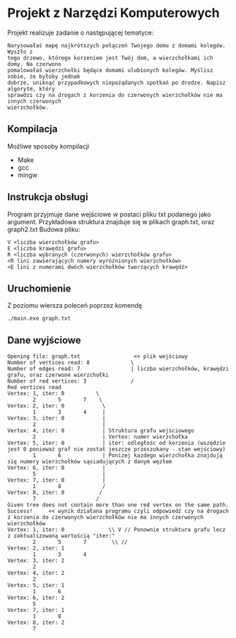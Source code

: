 # Projekt z Narzędzi Komputerowych

Projekt realizuje zadanie o następującej tematyce:
```
Narysowałaś mapę najkrótszych połączeń Twojego domu z domami kolegów. Wyszło z
tego drzewo, którego korzeniem jest Twój dom, a wierzchołkami ich domy. Na czerwono
pomalowałaś wierzchołki będące domami ulubionych kolegów. Myślisz sobie, że byłoby jednak
dobrze, uniknąć przypadkowych niepożądanych spotkań po drodze. Napisz algorytm, który
sprawdzi czy na drogach z korzenia do czerwonych wierzchołków nie ma innych czerwonych
wierzchołków.
```

## Kompilacja
Możliwe sposoby kompilacji
- Make
- gcc
- mingw 


## Instrukcja obsługi
Program przyjmuje dane wejściowe w postaci pliku txt podanego jako argument.
Przykładowa struktura znajduje się w plikach graph.txt, oraz graph2.txt
Budowa pliku:
```
V <liczba wierzchołków grafu>
E <liczba krawędzi grafu>
R <liczba wybranych (czerwonych) wierzchołków grafu>
<R lini zawierających numery wyróżnionych wierzchołków>
<E lini z numerami dwóch wierzchołków tworzących krawędź>
```

## Uruchomienie
Z poziomu wiersza poleceń poprzez komendę
```
./main.exe graph.txt
```

## Dane wyjściowe
```
Opening file: graph.txt                 << plik wejściowy
Number of vertices read: 8             \
Number of edges read: 7                | liczba wierzchołków, krawędzi grafu, oraz czerwone wierzchołki
Number of red vertices: 3              /
Red vertices read
Vertex: 1, iter: 0          \
        2       5       7    \
Vertex: 2, iter: 0            \
        1       3       4     |
Vertex: 3, iter: 0            |
        2                     |
Vertex: 4, iter: 0            | Struktura grafu wejściowego
        2                     | Vertex: numer wierzchołka
Vertex: 5, iter: 0            | iter: odległośc od korzenia (wszędzie jest 0 ponieważ graf nie został jeszcze przeszukany - stan wejściowy)
        1       6             | Ponizej kazdego wierzchołka znajdują się numery wierzchołków sąsiadujących z danym węzłem
Vertex: 6, iter: 0            |
        5                     |
Vertex: 7, iter: 0            |
        1       8             /
Vertex: 8, iter: 0           /
        7                   /
Given tree does not contain more than one red vertex on the same path. Success!     << wynik działana programu czyli odpowiedź czy na drogach z korzenia do czerwonych wierzchołków nie ma innych czerwonych wierzchołków
Vertex: 1, iter: 0              \\ V // Ponownie struktura grafu lecz z zaktualizowaną wartością "iter:"
        2       5       7        \\ //
Vertex: 2, iter: 1
        1       3       4
Vertex: 3, iter: 2
        2
Vertex: 4, iter: 2
        2
Vertex: 5, iter: 1
        1       6
Vertex: 6, iter: 2
        5
Vertex: 7, iter: 1
        1       8
Vertex: 8, iter: 2
        7
```
